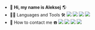 - 👋 **Hi, my name is Aleksej** :earth_americas:
- :man_student: Languages and Tools :hammer_and_wrench: [![](https://camo.githubusercontent.com/3ebc3848705f5e6d44bf98449bea1bffcaae1e1fc94cdbf8df49f42dff06d063/68747470733a2f2f696d672e736869656c64732e696f2f62616467652f2d52454143542d3165316431663f7374796c652d666f723d7468652d6261646765266c6f676f3d726561637426)](https://reactjs.org/) [![](https://camo.githubusercontent.com/a1b2cb05d2e71a640cf311638aeb7a0378a7f4eb0e0075464c7b58863e3864d9/68747470733a2f2f696d672e736869656c64732e696f2f62616467652f2d52454455582d3165316431663f7374796c652d666f723d7468652d6261646765266c6f676f3d726564757826)](https://redux.js.org/) [![](https://camo.githubusercontent.com/16f9ab379dc7672b6e914ca9b426ea6d22382fed9dc77bb02eadf43bb2df812e/68747470733a2f2f696d672e736869656c64732e696f2f62616467652f2d545950455343524950542d3165316431663f7374796c652d666f723d7468652d6261646765266c6f676f3d7479706573637269707426)](https://www.typescriptlang.org/) [![](https://camo.githubusercontent.com/34de6101b344255041329719ff98ea9a8de612c75e139903e19b260b531a6fe0/68747470733a2f2f696d672e736869656c64732e696f2f62616467652f2d4a4156415343524950542d3165316431663f7374796c652d666f723d7468652d6261646765266c6f676f3d6a61766173637269707426)](https://www.javascript.com/)
- :incoming_envelope:   How  to  contact me :phone: [![](https://camo.githubusercontent.com/9ce97c7ed5dcbf6053615fb79e1c825f643e193bc9bbc02129cfc7696d233beb/68747470733a2f2f696d672e736869656c64732e696f2f62616467652f2d4c494e4b4544494e2d3165316431663f7374796c652d666f723d7468652d6261646765266c6f676f3d6c696e6b6564696e)](https://www.linkedin.com/in/alexej-kovernikov-31a769179/) [![](https://camo.githubusercontent.com/273e3972af428da8acb1baf694ebc4a277e84505abbc478942a5aaa66ce55458/68747470733a2f2f696d672e736869656c64732e696f2f62616467652f2d54656c656772616d2d3039303930393f7374796c653d666c6174266c6f676f3d74656c656772616d266c6f676f436f6c6f723d323741304439)](https://t.me/Alexey_Kovernikov) [![](https://camo.githubusercontent.com/dbbc4863303d3d548f1e1383fec47cba384c5dd36dafd5acb069983634e5f8e9/68747470733a2f2f696d672e736869656c64732e696f2f62616467652f2d46616365626f6f6b2d3039303930393f7374796c653d666c6174266c6f676f3d46616365626f6f6b266c6f676f436f6c6f723d313139354635)](https://www.facebook.com/KovernikovAleksej/) [![](https://camo.githubusercontent.com/6143ac7f7fcf52fe9d658a690a20fc4ad1defa9aebb75e85d9a6d881f2dbec39/68747470733a2f2f696d672e736869656c64732e696f2f62616467652f2d496e7374616772616d2d3039303930393f7374796c653d666c6174266c6f676f3d696e7374616772616d266c6f676f436f6c6f723d423430363845)](https://www.instagram.com/kovernikovaleksej)
<!---
kovernikov/kovernikov is a ✨ special ✨ repository because its `README.md` (this file) appears on your GitHub profile.
You can click the Preview link to take a look at your changes.
--->
